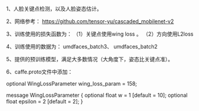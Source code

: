 1、人脸关键点检测，以及人脸姿态估计。


2、网络参考： https://github.com/tensor-yu/cascaded_mobilenet-v2


3、训练使用的损失函数为： （1）关键点使用wing loss 。 （2）方向使用L2loss


4、训练使用的数据为： umdfaces_batch3、 umdfaces_batch2


5、提供的预训练模型，满足大多数情况（大角度下，姿态比关键点准）。


6、caffe.proto文件中添加：

   optional WingLossParameter wing_loss_param = 158;

   message WingLossParameter {
  optional float w = 1 [default = 10];
  optional float epsilon = 2 [default = 2];
}
